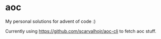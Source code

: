 # aoc
My personal solutions for advent of code :)

Currently using https://github.com/scarvalhojr/aoc-cli to fetch aoc stuff.
